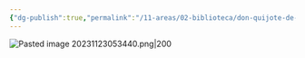 ```yaml
---
{"dg-publish":true,"permalink":"/11-areas/02-biblioteca/don-quijote-de-la-mancha-adaptacion/","noteIcon":""}
---
```


![Pasted image 20231123053440.png|200](/img/user/02%20Image/Pasted%20image%2020231123053440.png)